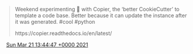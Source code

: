 > Weekend experimenting 🧪 with Copier, the ‘better CookieCutter’ to template a code base\. Better because it can update the instance after it was generated\. \#cool \#python  
>   
> https://copier\.readthedocs\.io/en/latest/

<img src="../../media/tweet.ico" width="12" /> [Sun Mar 21 13:44:47 +0000 2021](https://twitter.com/DromerDenker/status/1373631678724341762)